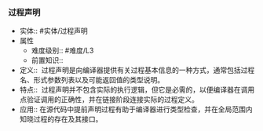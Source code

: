 ###  过程声明 
- 实体:: #实体/过程声明 
- 属性
	- 难度级别:: #难度/L3 
	- 前置知识::
- 定义::  过程声明是向编译器提供有关过程基本信息的一种方式，通常包括过程名、形式参数列表以及可能返回值的类型说明。
- 特点::  过程声明并不包含实际的执行逻辑，但它是必需的，以便编译器在调用点验证调用的正确性，并在链接阶段连接实际的过程定义。
- 应用:: 在源代码中提前声明过程有助于编译器进行类型检查，并在全局范围内知晓过程的存在及其接口。